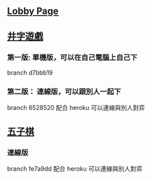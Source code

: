 ## [Lobby Page](https://liaoyingkai.github.io/socket_game/build/#/)

## [井字遊戲](https://liaoyingkai.github.io/socket_game/build/#/tic-tac-toc)
### 第一版: 單機版，可以在自己電腦上自己下
branch d7bbb19
### 第二版： 連線版，可以跟別人一起下
branch 6528520
配合 heroku 可以連線與別人對弈

## [五子棋](https://liaoyingkai.github.io/socket_game/build/#/gomoku)
### 連線版
branch fe7a9dd
配合 heroku 可以連線與別人對弈